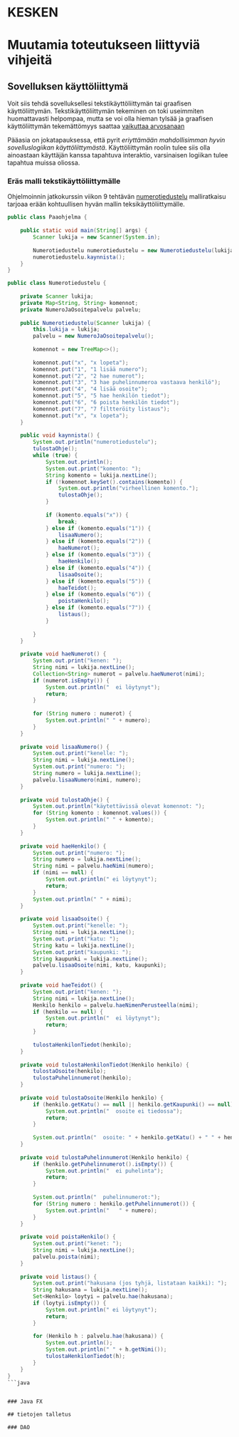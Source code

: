 # KESKEN

# Muutamia toteutukseen liittyviä vihjeitä

## Sovelluksen käyttöliittymä

Voit siis tehdä sovelluksellesi tekstikäyttöliittymän tai graafisen käyttöliittymän. Tekstikäyttöliittymän tekeminen on toki useimmiten huomattavasti helpompaa, mutta se voi olla hieman tylsää ja graafisen käyttöliittymän tekemättömyys saattaa [vaikuttaa arvosanaan](https://github.com/mluukkai/otm-2018/blob/master/web/arvvosteluperusteet.md)

Pääasia on jokatapauksessa, että pyrit _eriyttämään mahdollisimman hyvin sovelluslogiikan käyttöliittymästä_. Käyttöliittymän roolin tulee siis olla ainoastaan käyttäjän kanssa tapahtuva interaktio, varsinaisen logiikan tulee tapahtua muissa oliossa. 

### Eräs malli tekstikäyttöliittymälle

Ohjelmoinnin jatkokurssin viikon 9 tehtävän [numerotiedustelu](https://materiaalit.github.io/ohjelmointi-s17/part9/) malliratkaisu tarjoaa erään kohtuullisen hyvän mallin teksikäyttöliittymälle.

```java
public class Paaohjelma {
 
    public static void main(String[] args) {
        Scanner lukija = new Scanner(System.in);
 
        Numerotiedustelu numerotiedustelu = new Numerotiedustelu(lukija);
        numerotiedustelu.kaynnista();
    }
}
```

```java
public class Numerotiedustelu {
 
    private Scanner lukija;
    private Map<String, String> komennot;
    private NumeroJaOsoitepalvelu palvelu;
 
    public Numerotiedustelu(Scanner lukija) {
        this.lukija = lukija;
        palvelu = new NumeroJaOsoitepalvelu();
 
        komennot = new TreeMap<>();
        
        komennot.put("x", "x lopeta");
        komennot.put("1", "1 lisää numero");
        komennot.put("2", "2 hae numerot");
        komennot.put("3", "3 hae puhelinnumeroa vastaava henkilö");
        komennot.put("4", "4 lisää osoite");
        komennot.put("5", "5 hae henkilön tiedot");
        komennot.put("6", "6 poista henkilön tiedot");
        komennot.put("7", "7 filtteröity listaus");
        komennot.put("x", "x lopeta");
    }
 
    public void kaynnista() {
        System.out.println("numerotiedustelu");
        tulostaOhje();
        while (true) {
            System.out.println();
            System.out.print("komento: ");
            String komento = lukija.nextLine();
            if (!komennot.keySet().contains(komento)) {
                System.out.println("virheellinen komento.");
                tulostaOhje();
            }
 
            if (komento.equals("x")) {
                break;
            } else if (komento.equals("1")) {
                lisaaNumero();
            } else if (komento.equals("2")) {
                haeNumerot();
            } else if (komento.equals("3")) {
                haeHenkilo();
            } else if (komento.equals("4")) {
                lisaaOsoite();
            } else if (komento.equals("5")) {
                haeTeidot();
            } else if (komento.equals("6")) {
                poistaHenkilo();
            } else if (komento.equals("7")) {
                listaus();
            }
 
        }
    }
 
    private void haeNumerot() {
        System.out.print("kenen: ");
        String nimi = lukija.nextLine();
        Collection<String> numerot = palvelu.haeNumerot(nimi);
        if (numerot.isEmpty()) {
            System.out.println("  ei löytynyt");
            return;
        }
 
        for (String numero : numerot) {
            System.out.println(" " + numero);
        }
    }
 
    private void lisaaNumero() {
        System.out.print("kenelle: ");
        String nimi = lukija.nextLine();
        System.out.print("numero: ");
        String numero = lukija.nextLine();
        palvelu.lisaaNumero(nimi, numero);
    }
 
    private void tulostaOhje() {
        System.out.println("käytettävissä olevat komennot: ");
        for (String komento : komennot.values()) {
            System.out.println(" " + komento);
        }
    }
 
    private void haeHenkilo() {
        System.out.print("numero: ");
        String numero = lukija.nextLine();
        String nimi = palvelu.haeNimi(numero);
        if (nimi == null) {
            System.out.println(" ei löytynyt");
            return;
        }
        System.out.println(" " + nimi);
    }
 
    private void lisaaOsoite() {
        System.out.print("kenelle: ");
        String nimi = lukija.nextLine();
        System.out.print("katu: ");
        String katu = lukija.nextLine();
        System.out.print("kaupunki: ");
        String kaupunki = lukija.nextLine();
        palvelu.lisaaOsoite(nimi, katu, kaupunki);
    }
 
    private void haeTeidot() {
        System.out.print("kenen: ");
        String nimi = lukija.nextLine();
        Henkilo henkilo = palvelu.haeNimenPerusteella(nimi);
        if (henkilo == null) {
            System.out.println("  ei löytynyt");
            return;
        }
 
        tulostaHenkilonTiedot(henkilo);
    }
 
    private void tulostaHenkilonTiedot(Henkilo henkilo) {
        tulostaOsoite(henkilo);
        tulostaPuhelinnumerot(henkilo);
    }
 
    private void tulostaOsoite(Henkilo henkilo) {
        if (henkilo.getKatu() == null || henkilo.getKaupunki() == null) {
            System.out.println("  osoite ei tiedossa");
            return;
        }
 
        System.out.println("  osoite: " + henkilo.getKatu() + " " + henkilo.getKaupunki());
    }
 
    private void tulostaPuhelinnumerot(Henkilo henkilo) {
        if (henkilo.getPuhelinnumerot().isEmpty()) {
            System.out.println("  ei puhelinta");
            return;
        }
 
        System.out.println("  puhelinnumerot:");
        for (String numero : henkilo.getPuhelinnumerot()) {
            System.out.println("   " + numero);
        }
    }
 
    private void poistaHenkilo() {
        System.out.print("kenet: ");
        String nimi = lukija.nextLine();
        palvelu.poista(nimi);
    }
 
    private void listaus() {
        System.out.print("hakusana (jos tyhjä, listataan kaikki): ");
        String hakusana = lukija.nextLine();
        Set<Henkilo> loytyi = palvelu.hae(hakusana);
        if (loytyi.isEmpty()) {
            System.out.println(" ei löytynyt");
            return;
        }
 
        for (Henkilo h : palvelu.hae(hakusana)) {
            System.out.println();
            System.out.println(" " + h.getNimi());
            tulostaHenkilonTiedot(h);
        }
    }
}
```java 


### Java FX

## tietojen talletus

### DAO